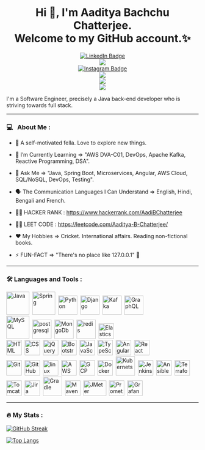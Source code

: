 <div id="header" align="center">
  <h1> Hi 👋, I'm Aaditya Bachchu Chatterjee. <br>Welcome to my GitHub account.✨</h1>
  <div id="badges1">
    <a href="https://www.linkedin.com/in/aaditya-bachchu-chatterjee-0485933b/" title="LinkedIn">
      <img src="https://img.shields.io/badge/LinkedIn-blue?style=for-the-badge&logo=linkedin&logoColor=white" alt="LinkedIn Badge"/>
    </a>
  </div> 
  <div id="badges2">
    <a href="https://abchatterjee.netlify.app/" title="Portfolio">
      <img src="https://icongr.am/fontawesome/podcast.svg?size=60&color=c1d52a" />
    </a>
  </div>
  <div id="badges3">
    <a href="https://www.instagram.com/geopolitiksimplified/" title="Instagram">
      <img src="https://icongr.am/simple/instagram.svg?size=60&color=ab2688&colored=false" alt="Instagram Badge"/>
    </a>
  </div> 
  <div id="badges4">
    <a href="https://www.youtube.com/channel/UCeaoUtrBLP94P20-LRO00WQ/" title="YouTube">
      <img src="https://icongr.am/fontawesome/youtube-square.svg?size=60&color=c00202" />    
    </a>
  </div>
  <div id="badges5">
    <a href="https://dearabc.vercel.app/" title="My Own Personal Blog">
      <img src="https://icongr.am/fontawesome/address-book.svg?size=60&color=ab8126" />
    </a>
  </div>
  <div id="badges6">
    <a href="https://medium.com/@aadityabchatterjee/" title="Medium">
      <img src="https://icongr.am/fontawesome/medium.svg?size=60&color=3c26ab" />
    </a>
  </div>
  <img src="https://komarev.com/ghpvc/?username=AadityaUoHyd&style=flat-square&color=blue" alt=""/>
</div>

I'm a Software Engineer, precisely a Java back-end developer who is striving towards full stack. <br>

---

### 💻 &nbsp; About Me :

- 🔭 A self-motivated fella. Love to explore new things.
- 🌱 I’m Currently Learning => "AWS DVA-C01, DevOps, Apache Kafka, Reactive Programming, DSA".
- 💬 Ask Me => "Java, Spring Boot, Microservices, Angular, AWS Cloud, SQL/NoSQL, DevOps, Testing".
- :speaking_head: The Communication Languages I Can Understand => English, Hindi, Bengali and French.

- :man_technologist: HACKER RANK : https://www.hackerrank.com/AadiBChatterjee
- :man_technologist: LEET CODE : https://leetcode.com/Aaditya-B-Chatterjee/

- ❤️ My Hobbies => Cricket. International affairs. Reading non-fictional books.
- ⚡ FUN-FACT => "There's no place like 127.0.0.1" 🐥

---

### :hammer_and_wrench: Languages and Tools :
<link rel="stylesheet" href="https://cdn.jsdelivr.net/gh/devicons/devicon@v2.15.1/devicon.min.css">
<div>       
  <img src="https://icongr.am/devicon/java-original-wordmark.svg?size=128&color=currentColor" title="Java" alt="Java" width="60" height="60"/>&nbsp;
  <img src="https://cdn.jsdelivr.net/gh/devicons/devicon/icons/spring/spring-original-wordmark.svg" title="Spring" alt="Spring" width="60" height="60"/>&nbsp;
  <img src="https://icongr.am/devicon/python-original.svg?size=128&color=currentColor" title="Python" alt="Python" width="50" height="50"/>&nbsp;
  <img src="https://icongr.am/devicon/django-original.svg?size=128&color=currentColor" title="Django" alt="Django" width="50" height="50"/>&nbsp;  
  <img src="https://icongr.am/simple/apachekafka.svg?size=128&color=ea0606&colored=false" title="Kafka" alt="Kafka" width="50" height="50"/>&nbsp;
  <img src="https://icongr.am/material/graphql.svg?size=128&color=f90bf1" title="GraphQL" alt="GraphQL" width="50" height="50"/>&nbsp; </br>
  <img src="https://icongr.am/devicon/mysql-original-wordmark.svg?size=128&color=currentColor" title="MySQL" alt="MySQL" width="60" height="60"/>&nbsp;
  <img src="https://icongr.am/devicon/postgresql-original-wordmark.svg?size=128&color=cfd6e3" title="postgresql" alt="postgresql" width="50" height="50"/>&nbsp;
  <img src="https://icongr.am/devicon/mongodb-plain-wordmark.svg?size=128&color=48c71a" title="MongoDb" alt="MongoDb" width="50" height="50"/>&nbsp;  
  <img src="https://icongr.am/devicon/redis-original-wordmark.svg?size=128&color=020fc0" title="redis" alt="redis" width="50" height="50"/>&nbsp;
  <img src="https://icongr.am/simple/elasticsearch.svg?size=128&color=06ea74&colored=false" title="Elasticsearch" alt="Elasticsearch" width="40" height="40"/>&nbsp; </br>
  <img src="https://icongr.am/devicon/html5-plain-wordmark.svg?size=128&color=d53030" title="HTML5" alt="HTML" width="40" height="40"/>&nbsp;
  <img src="https://icongr.am/devicon/css3-plain-wordmark.svg?size=128&color=1958be" title="CSS3" alt="CSS" width="40" height="40"/>&nbsp;
  <img src="https://icongr.am/devicon/jquery-plain-wordmark.svg?size=128&color=020fc0" title="jQuery" alt="jQuery" width="40" height="40"/>&nbsp;
  <img src="https://icongr.am/devicon/bootstrap-plain-wordmark.svg?size=128&color=020fc0" title="Bootstrap" alt="Bootstrap" width="40" height="40"/>&nbsp;
  <img src="https://icongr.am/devicon/javascript-original.svg?size=128&color=currentColor" title="JavaScript" alt="JavaScript" width="40" height="40"/>&nbsp;
  <img src="https://icongr.am/devicon/typescript-plain.svg?size=91&color=currentColor" title="TypeScript" alt="TypeScript" width="40" height="40"/>&nbsp;
  <img src="https://icongr.am/simple/angular.svg?size=128&color=9d1010&colored=false" title="Angular" width="40" height="40"/>&nbsp;
  <img src="https://icongr.am/devicon/react-original-wordmark.svg?size=128&color=c00202" title="React" width="40" height="40"/>&nbsp; </br>
  <img src="https://icongr.am/simple/git.svg?size=128&color=dc0929&colored=false" title="Git" **alt="Git" width="40" height="40"/>&nbsp;
  <img src="https://icongr.am/material/github.svg?size=128&color=f9530b" title="GitHub" width="40" height="40"/>&nbsp;
  <img src="https://icongr.am/devicon/linux-original.svg?size=91&color=currentColor" title="linux" alt="linux" width="40" height="40"/>&nbsp;
  <img src="https://icongr.am/devicon/amazonwebservices-original.svg?size=128&color=currentColor" title="AWS" alt="AWS" width="40" height="40"/>&nbsp;
  <img src="https://cdn.jsdelivr.net/gh/devicons/devicon/icons/googlecloud/googlecloud-original.svg" title="GCP" alt="GCP" width="40" height="40"/>&nbsp;
  <img src="https://icongr.am/devicon/docker-original-wordmark.svg?size=128&color=currentColor" title="Docker" alt="Docker" width="40" height="40"/>&nbsp;
  <img src="https://icongr.am/material/kubernetes.svg?size=128&color=0b33f9" title="Kubernets" width="50" height="50"/>&nbsp;
  <img src="https://cdn.jsdelivr.net/gh/devicons/devicon/icons/jenkins/jenkins-original.svg" title="Jenkins" width="40" height="40"/>&nbsp;         
  <img src="https://icongr.am/material/ansible.svg?size=128&color=f90b3b" title="Ansible" alt="Ansible" width="40" height="40"/>&nbsp;
  <img src="https://icongr.am/material/terraform.svg?size=128&color=330bf9" title="Terraform" alt="Terraform" width="40" height="40"/>&nbsp;
  <img src="https://icongr.am/devicon/tomcat-original-wordmark.svg?size=128&color=d53030" title="Tomcat" alt="Tomcat" width="40" height="40"/>&nbsp;
  <img src="https://icongr.am/material/jira.svg?size=128&color=330bf9" title="Jira" alt="Jira" width="40" height="40"/>&nbsp;
  <img src="https://icongr.am/devicon/gradle-plain-wordmark.svg?size=128&color=32d016" title="Gradle" alt="Gradle" width="50" height="50"/>&nbsp;
  <img src="https://icongr.am/simple/apachemaven.svg?size=128&color=c31313&colored=false" title="Maven" alt="Maven" width="40" height="40"/>&nbsp;
  <img src="https://cdn2.hubspot.net/hubfs/208250/apachejmeter.jpg" title="JMeter" alt="JMeter" width="60" height="40"/>&nbsp;
  <img src="https://icongr.am/simple/prometheus.svg?size=128&color=ea0606&colored=false" title="Prometheus" alt="Prometheus" width="40" height="40"/>&nbsp;
  <img src="https://icongr.am/simple/grafana.svg?size=128&color=ea7406&colored=false" title="Grafana" alt="Grafana" width="40" height="40"/>&nbsp;  
</div>

---

### :fire: My Stats :
[![GitHub Streak](http://github-readme-streak-stats.herokuapp.com?user=AadityaUoHyd&theme=dark&background=000000)](https://git.io/streak-stats)

[![Top Langs](https://github-readme-stats.vercel.app/api/top-langs/?username=AadityaUoHyd&layout=compact&theme=vision-friendly-dark)](https://github.com/AadityaUoHyd/github-readme-stats)
